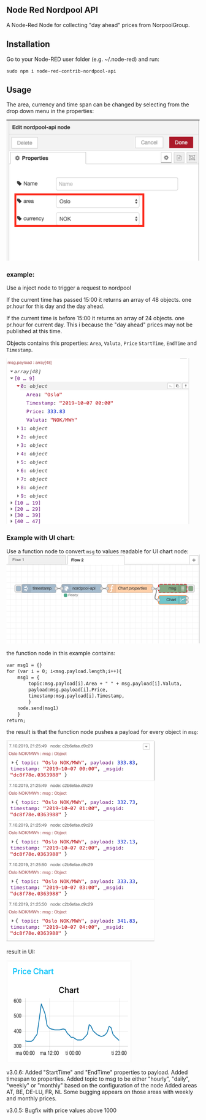 
## Node Red Nordpool API

A Node-Red Node for collecting "day ahead" prices from NorpoolGroup.

## Installation

Go to your Node-RED user folder (e.g. ~/.node-red) and run:

```
sudo npm i node-red-contrib-nordpool-api
```

## Usage

The area, currency and time span can be changed by selecting from the drop down menu in the properties:

![alt text](https://github.com/Csstenersen/2019/blob/master/png/example.png?raw=true "Example")

### example:
Use a inject node to trigger a request to nordpool

If the current time has passed 15:00 it returns an array of 48 objects. one pr.hour for this day and the day ahead.

If the current time is before 15:00 it returns an array of 24 objects. one pr.hour for current day. This i because the "day ahead" prices may not be published at this time. 

Objects contains this properties: `Area`, `Valuta`, `Price` `StartTime`, `EndTime` and `Timestamp`.


![alt text](https://github.com/Csstenersen/2019/blob/master/png/example3.png?raw=true "Example")

### Example with UI chart:

Use a function node to convert `msg` to values readable for UI chart node:
![alt text](https://github.com/Csstenersen/2019/blob/master/png/example5.png?raw=true "Example")

the function node in this example contains:

````
var msg1 = {}
for (var i = 0; i<msg.payload.length;i++){
    msg1 = {
        topic:msg.payload[i].Area + " " + msg.payload[i].Valuta, 
        payload:msg.payload[i].Price, 
        timestamp:msg.payload[i].Timestamp,
        }
    node.send(msg1)
    }
return;
````

the result is that the function node pushes a payload for every object in `msg`:

![alt text](https://github.com/Csstenersen/2019/blob/master/png/example7.png?raw=true "Example")

result in UI:

![alt text](https://github.com/Csstenersen/2019/blob/master/png/example6.png?raw=true "Example")

v3.0.6:
Added "StartTime" and "EndTime" properties to payload. 
Added timespan to properties. 
Added topic to msg to be either "hourly", "daily", "weekly" or "monthly" based on the configuration of the node
Added areas AT, BE, DE-LU, FR, NL Some bugging appears on those areas with weekly and monthly prices. 

v3.0.5: 
Bugfix with price values above 1000 

